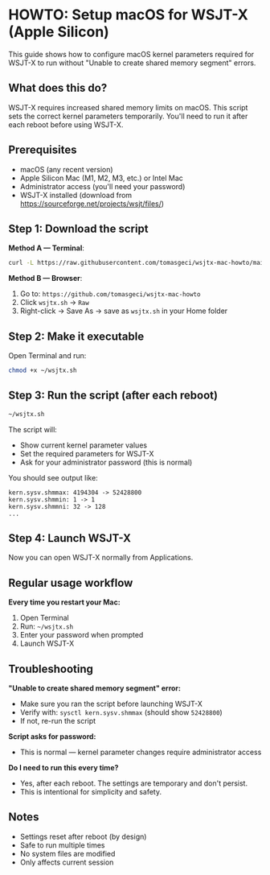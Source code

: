 # HOWTO: Setup macOS for WSJT-X (Apple Silicon)

This guide shows how to configure macOS kernel parameters required for WSJT-X to run without "Unable to create shared memory segment" errors.

## What does this do?

WSJT-X requires increased shared memory limits on macOS. This script sets the correct kernel parameters temporarily. You'll need to run it after each reboot before using WSJT-X.

## Prerequisites

- macOS (any recent version)
- Apple Silicon Mac (M1, M2, M3, etc.) or Intel Mac
- Administrator access (you'll need your password)
- WSJT-X installed (download from https://sourceforge.net/projects/wsjt/files/)

## Step 1: Download the script

**Method A — Terminal**:

```bash
curl -L https://raw.githubusercontent.com/tomasgeci/wsjtx-mac-howto/main/wsjtx.sh -o ~/wsjtx.sh
```

**Method B — Browser**:

1. Go to: `https://github.com/tomasgeci/wsjtx-mac-howto`
2. Click `wsjtx.sh` → `Raw`
3. Right-click → Save As → save as `wsjtx.sh` in your Home folder

## Step 2: Make it executable

Open Terminal and run:

```bash
chmod +x ~/wsjtx.sh
```

## Step 3: Run the script (after each reboot)

```bash
~/wsjtx.sh
```

The script will:
- Show current kernel parameter values
- Set the required parameters for WSJT-X
- Ask for your administrator password (this is normal)

You should see output like:
```
kern.sysv.shmmax: 4194304 -> 52428800
kern.sysv.shmmin: 1 -> 1
kern.sysv.shmmni: 32 -> 128
...
```

## Step 4: Launch WSJT-X

Now you can open WSJT-X normally from Applications.

## Regular usage workflow

**Every time you restart your Mac:**

1. Open Terminal
2. Run: `~/wsjtx.sh`
3. Enter your password when prompted
4. Launch WSJT-X

## Troubleshooting

**"Unable to create shared memory segment" error:**
- Make sure you ran the script before launching WSJT-X
- Verify with: `sysctl kern.sysv.shmmax` (should show `52428800`)
- If not, re-run the script

**Script asks for password:**
- This is normal — kernel parameter changes require administrator access

**Do I need to run this every time?**
- Yes, after each reboot. The settings are temporary and don't persist.
- This is intentional for simplicity and safety.

## Notes

- Settings reset after reboot (by design)
- Safe to run multiple times
- No system files are modified
- Only affects current session
